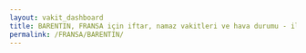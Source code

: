 ```yaml
---
layout: vakit_dashboard
title: BARENTIN, FRANSA için iftar, namaz vakitleri ve hava durumu - ilçe/eyalet seç
permalink: /FRANSA/BARENTIN/
---
```


<script type="text/javascript">
  var GLOBAL_COUNTRY = 'FRANSA';
  var GLOBAL_CITY = 'BARENTIN';
  var GLOBAL_STATE = '';
  var lat = 72;
  var lon = 21;
</script>
